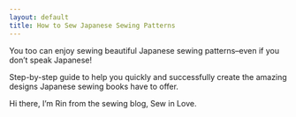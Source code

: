 ```yaml
---
layout: default
title: How to Sew Japanese Sewing Patterns
---
```

You too can enjoy sewing beautiful Japanese sewing patterns–even if you don’t speak Japanese! 

Step-by-step guide to help you quickly and successfully create the amazing designs Japanese sewing books have to offer.

Hi there, I’m Rin from the sewing blog, Sew in Love.

